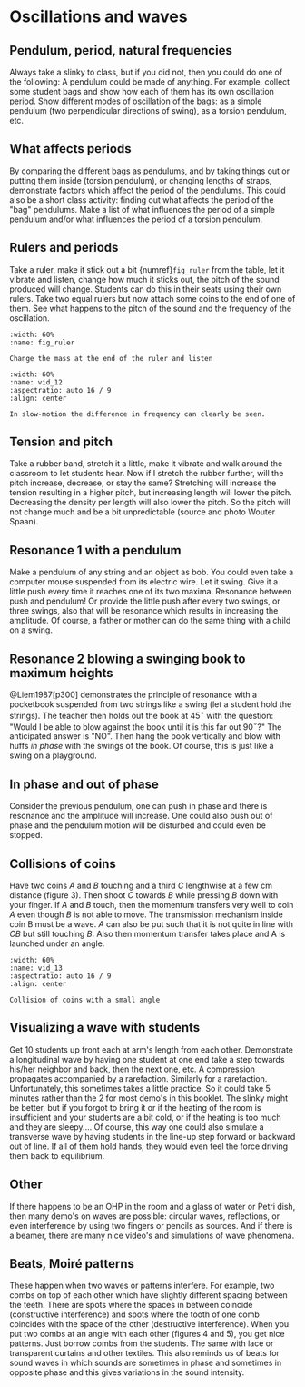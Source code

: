 # Oscillations and waves

## Pendulum, period, natural frequencies
Always take a slinky to class, but if you did not, then you could do one of the following: A pendulum could be made of anything. For example, collect some student bags and show how each of them has its own oscillation period. Show different modes of oscillation of the bags: as a simple pendulum (two perpendicular directions of swing), as a torsion pendulum, etc.

## What affects periods
By comparing the different bags as pendulums, and by taking things out or putting them inside (torsion pendulum), or changing lengths of straps, demonstrate factors which affect the period of the pendulums. This could also be a short class activity: finding out what affects the period of the "bag" pendulums. Make a list of what influences the period of a simple pendulum and/or what influences the period of a torsion pendulum.

## Rulers and periods
Take a ruler, make it stick out a bit {numref}`fig_ruler` from the table, let it vibrate and listen, change how much it sticks out, the pitch of the sound produced will change. Students can do this in their seats using their own rulers. Take two equal rulers but now attach some coins to the end of one of them. See what happens to the pitch of the sound and the frequency of the oscillation.


```{figure} images/20250513_115534.*
:width: 60%
:name: fig_ruler

Change the mass at the end of the ruler and listen
```

```{iframe} https://www.youtube.com/embed/i__wDdiyqwo?si=oRDfJKD38Jj77kDS
:width: 60%
:name: vid_12
:aspectratio: auto 16 / 9
:align: center

In slow-motion the difference in frequency can clearly be seen.
```

## Tension and pitch 
Take a rubber band, stretch it a little, make it vibrate and walk around the classroom to let students hear. Now if I stretch the rubber further, will the pitch increase, decrease, or stay the same? Stretching will increase the tension resulting in a higher pitch, but increasing length will lower the pitch. Decreasing the density per length will also lower the pitch. So the pitch will not change much and be a bit unpredictable (source and photo Wouter Spaan).

## Resonance 1 with a pendulum
Make a pendulum of any string and an object as bob. You could even take a computer mouse suspended from its electric wire. Let it swing. Give it a little push every time it reaches one of its two maxima. Resonance between push and pendulum! Or provide the little push after every two swings, or three swings, also that will be resonance which results in increasing the amplitude. Of course, a father or mother can do the same thing with a child on a swing.

## Resonance 2 blowing a swinging book to maximum heights
@Liem1987[p300] demonstrates the principle of resonance with a pocketbook suspended from two strings like a swing (let a student hold the strings). The teacher then holds out the book at 45$^{\circ}$ with the question: "Would I be able to blow against the book until it is this far out 90$^{\circ}$?" The anticipated answer is "NO". Then hang the book vertically and blow with huffs *in phase* with the swings of the book. Of course, this is just like a swing on a playground.

## In phase and out of phase
Consider the previous pendulum, one can push in phase and there is resonance and the amplitude will increase. One could also push out of phase and the pendulum motion will be disturbed and could even be stopped.

## Collisions of coins
Have two coins *A* and *B* touching and a third *C* lengthwise at a few cm distance (figure 3). Then shoot *C* towards *B* while pressing *B* down with your finger. If *A* and *B* touch, then the momentum transfers very well to coin *A* even though *B* is not able to move. The transmission mechanism inside coin B must be a wave. *A* can also be put such that it is not quite in line with *CB* but still touching *B*. Also then momentum transfer takes place and A is launched under an angle.

```{iframe} https://www.youtube.com/embed/8VUG2Z-j_NQ?si=hR_JjaREoq77-gWs
:width: 60%
:name: vid_13
:aspectratio: auto 16 / 9
:align: center

Collision of coins with a small angle
```


## Visualizing a wave with students
Get 10 students up front each at arm's length from each other. Demonstrate a longitudinal wave by having one student at one end take a step towards his/her neighbor and back, then the next one, etc. A compression propagates accompanied by a rarefaction. Similarly for a rarefaction. Unfortunately, this sometimes takes a little practice. So it could take 5 minutes rather than the 2 for most demo's in this booklet. The slinky might be better, but if you forgot to bring it or if the heating of the room is insufficient and your students are a bit cold, or if the heating is too much and they are sleepy\.... Of course, this way one could also simulate a transverse wave by having students in the line-up step forward or backward out of line. If all of them hold hands, they would even feel the force driving them back to equilibrium.

## Other
If there happens to be an OHP in the room and a glass of water or Petri dish, then many demo's on waves are possible: circular waves, reflections, or even interference by using two fingers or pencils as sources. And if there is a beamer, there are many nice video's and simulations of wave phenomena.

## Beats, Moiré patterns
These happen when two waves or patterns interfere. For example, two combs on top of each other which have slightly different spacing between the teeth. There are spots where the spaces in between coincide (constructive interference) and spots where the tooth of one comb coincides with the space of the other (destructive interference). When you put two combs at an angle with each other (figures 4 and 5), you get nice patterns. Just borrow combs from the students. The same with lace or transparent curtains and other textiles. This also reminds us of beats for sound waves in which sounds are sometimes in phase and sometimes in opposite phase and this gives variations in the sound intensity.

